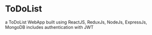# ToDoList
a ToDoList WebApp built using ReactJS, ReduxJs, NodeJs, ExpressJs, MongoDB includes authentication with JWT  
